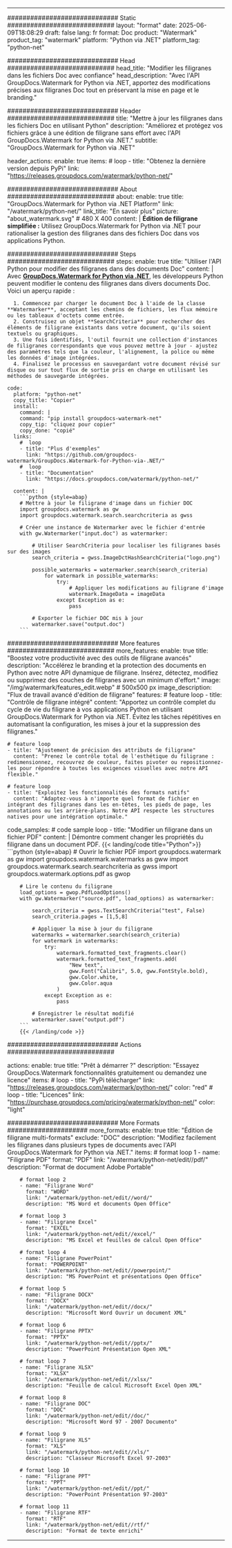 
---
############################# Static ############################
layout: "format"
date:  2025-06-09T18:08:29
draft: false
lang: fr
format: Doc
product: "Watermark"
product_tag: "watermark"
platform: "Python via .NET"
platform_tag: "python-net"

############################# Head ############################
head_title: "Modifier les filigranes dans les fichiers Doc avec confiance"
head_description: "Avec l'API GroupDocs.Watermark for Python via .NET, apportez des modifications précises aux filigranes Doc tout en préservant la mise en page et le branding."

############################# Header ############################
title: "Mettre à jour les filigranes dans les fichiers Doc en utilisant Python" 
description: "Améliorez et protégez vos fichiers grâce à une édition de filigrane sans effort avec l'API GroupDocs.Watermark for Python via .NET."
subtitle: "GroupDocs.Watermark for Python via .NET" 

header_actions:
  enable: true
  items:
    #  loop
    - title: "Obtenez la dernière version depuis PyPi"
      link: "https://releases.groupdocs.com/watermark/python-net/"
      
############################# About ############################
about:
    enable: true
    title: "GroupDocs.Watermark for Python via .NET Platform"
    link: "/watermark/python-net/"
    link_title: "En savoir plus"
    picture: "about_watermark.svg" # 480 X 400
    content: |
       **Édition de filigrane simplifiée :** Utilisez GroupDocs.Watermark for Python via .NET pour rationaliser la gestion des filigranes dans des fichiers Doc dans vos applications Python.

############################# Steps ############################
steps:
    enable: true
    title: "Utiliser l'API Python pour modifier des filigranes dans des documents Doc"
    content: |
      Avec **[GroupDocs.Watermark for Python via .NET](https://products.groupdocs.com/watermark/python-net/)**, les développeurs Python peuvent modifier le contenu des filigranes dans divers documents Doc. Voici un aperçu rapide :
      
      1. Commencez par charger le document Doc à l'aide de la classe **Watermarker**, acceptant les chemins de fichiers, les flux mémoire ou les tableaux d'octets comme entrée.
      2. Construisez un objet **SearchCriteria** pour rechercher des éléments de filigrane existants dans votre document, qu'ils soient textuels ou graphiques.
      3. Une fois identifiés, l'outil fournit une collection d'instances de filigranes correspondants que vous pouvez mettre à jour - ajustez des paramètres tels que la couleur, l'alignement, la police ou même les données d'image intégrées.
      4. Finalisez le processus en sauvegardant votre document révisé sur disque ou sur tout flux de sortie pris en charge en utilisant les méthodes de sauvegarde intégrées.
   
    code:
      platform: "python-net"
      copy_title: "Copier"
      install:
        command: |
        command: "pip install groupdocs-watermark-net"
        copy_tip: "cliquez pour copier"
        copy_done: "copié"
      links:
        #  loop
        - title: "Plus d'exemples"
          link: "https://github.com/groupdocs-watermark/GroupDocs.Watermark-for-Python-via-.NET/"
        #  loop
        - title: "Documentation"
          link: "https://docs.groupdocs.com/watermark/python-net/"
          
      content: |
        ```python {style=abap}
        # Mettre à jour le filigrane d'image dans un fichier DOC
        import groupdocs.watermark as gw
        import groupdocs.watermark.search.searchcriteria as gwss

        # Créer une instance de Watermarker avec le fichier d'entrée
        with gw.Watermarker("input.doc") as watermarker:

            # Utiliser SearchCriteria pour localiser les filigranes basés sur des images
            search_criteria = gwss.ImageDctHashSearchCriteria("logo.png")

            possible_watermarks = watermarker.search(search_criteria)
                for watermark in possible_watermarks:
                    try:
                        # Appliquer les modifications au filigrane d'image
                        watermark.ImageData = imageData
                    except Exception as e:
                        pass

            # Exporter le fichier DOC mis à jour
            watermarker.save("output.doc")
        ```     

############################# More features ############################
more_features:
  enable: true
  title: "Boostez votre productivité avec des outils de filigrane avancés"
  description: "Accélérez le branding et la protection des documents en Python avec notre API dynamique de filigrane. Insérez, détectez, modifiez ou supprimez des couches de filigranes avec un minimum d'effort."
  image: "/img/watermark/features_edit.webp" # 500x500 px
  image_description: "Flux de travail avancé d'édition de filigrane"
  features:
    # feature loop
    - title: "Contrôle de filigrane intégré"
      content: "Apportez un contrôle complet du cycle de vie du filigrane à vos applications Python en utilisant GroupDocs.Watermark for Python via .NET. Évitez les tâches répétitives en automatisant la configuration, les mises à jour et la suppression des filigranes."

    # feature loop
    - title: "Ajustement de précision des attributs de filigrane"
      content: "Prenez le contrôle total de l'esthétique du filigrane : redimensionnez, recouvrez de couleur, faites pivoter ou repositionnez-les pour répondre à toutes les exigences visuelles avec notre API flexible."

    # feature loop
    - title: "Exploitez les fonctionnalités des formats natifs"
      content: "Adaptez-vous à n'importe quel format de fichier en intégrant des filigranes dans les en-têtes, les pieds de page, les annotations ou les arrière-plans. Notre API respecte les structures natives pour une intégration optimale."
      
  code_samples:
    # code sample loop
    - title: "Modifier un filigrane dans un fichier PDF"
      content: |
        Démontre comment changer les propriétés du filigrane dans un document PDF.
        {{< landing/code title="Python">}}
        ```python {style=abap}
        # Ouvrir le fichier PDF
        import groupdocs.watermark as gw
        import groupdocs.watermark.watermarks as gww
        import groupdocs.watermark.search.searchcriteria as gwss
        import groupdocs.watermark.options.pdf as gwop

        # Lire le contenu du filigrane
        load_options = gwop.PdfLoadOptions()
        with gw.Watermarker("source.pdf", load_options) as watermarker:

            search_criteria = gwss.TextSearchCriteria("test", False)
            search_criteria.pages = [1,5,8]

            # Appliquer la mise à jour du filigrane
            watermarks = watermarker.search(search_criteria)
            for watermark in watermarks:
                try:
                    watermark.formatted_text_fragments.clear()
                    watermark.formatted_text_fragments.add(
                        "New text", 
                        gww.Font("Calibri", 5.0, gww.FontStyle.bold), 
                        gww.Color.white, 
                        gww.Color.aqua
                    )
                except Exception as e:
                    pass
        
            # Enregistrer le résultat modifié
            watermarker.save("output.pdf")
        ```
        {{< /landing/code >}}


############################# Actions ############################

actions:
  enable: true
  title: "Prêt à démarrer ?"
  description: "Essayez GroupDocs.Watermark fonctionnalités gratuitement ou demandez une licence"
  items:
    #  loop
    - title: "PyPi télécharger"
      link: "https://releases.groupdocs.com/watermark/python-net/"
      color: "red"
        #  loop
    - title: "Licences"
      link: "https://purchase.groupdocs.com/pricing/watermark/python-net/"
      color: "light"


############################# More Formats #####################
more_formats:
    enable: true
    title: "Édition de filigrane multi-formats"
    exclude: "DOC"
    description: "Modifiez facilement les filigranes dans plusieurs types de documents avec l'API GroupDocs.Watermark for Python via .NET."
    items: 
        # format loop 1
        - name: "Filigrane PDF"
          format: "PDF"
          link: "/watermark/python-net/edit//pdf/"
          description: "Format de document Adobe Portable"

        # format loop 2
        - name: "Filigrane Word"
          format: "WORD"
          link: "/watermark/python-net/edit//word/"
          description: "MS Word et documents Open Office"
          
        # format loop 3
        - name: "Filigrane Excel"
          format: "EXCEL"
          link: "/watermark/python-net/edit//excel/"
          description: "MS Excel et feuilles de calcul Open Office"

        # format loop 4
        - name: "Filigrane PowerPoint"
          format: "POWERPOINT"
          link: "/watermark/python-net/edit//powerpoint/"
          description: "MS PowerPoint et présentations Open Office"

        # format loop 5
        - name: "Filigrane DOCX"
          format: "DOCX"
          link: "/watermark/python-net/edit//docx/"
          description: "Microsoft Word Ouvrir un document XML"
          
        # format loop 6
        - name: "Filigrane PPTX"
          format: "PPTX"
          link: "/watermark/python-net/edit//pptx/"
          description: "PowerPoint Présentation Open XML"
          
        # format loop 7
        - name: "Filigrane XLSX"
          format: "XLSX"
          link: "/watermark/python-net/edit//xlsx/"
          description: "Feuille de calcul Microsoft Excel Open XML"

        # format loop 8
        - name: "Filigrane DOC"
          format: "DOC"
          link: "/watermark/python-net/edit//doc/"
          description: "Microsoft Word 97 - 2007 Documento"

        # format loop 9
        - name: "Filigrane XLS"
          format: "XLS"
          link: "/watermark/python-net/edit//xls/"
          description: "Classeur Microsoft Excel 97-2003"

        # format loop 10
        - name: "Filigrane PPT"
          format: "PPT"
          link: "/watermark/python-net/edit//ppt/"
          description: "PowerPoint Présentation 97-2003"

        # format loop 11
        - name: "Filigrane RTF"
          format: "RTF"
          link: "/watermark/python-net/edit//rtf/"
          description: "Format de texte enrichi"

---